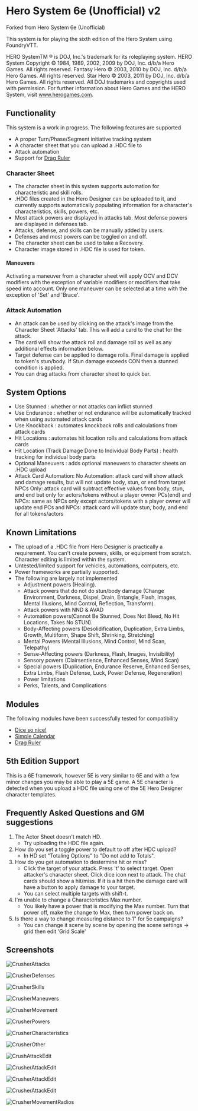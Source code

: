 # Hero System 6e (Unofficial) v2

Forked from Hero System 6e (Unofficial)

This system is for playing the sixth edition of the Hero System using FoundryVTT.

HERO SystemTM ® is DOJ, Inc.'s trademark for its roleplaying system.
HERO System Copyright © 1984, 1989, 2002, 2009 by DOJ, Inc. d/b/a Hero Games. All rights
reserved.
Fantasy Hero © 2003, 2010 by DOJ, Inc. d/b/a Hero Games. All rights reserved.
Star Hero © 2003, 2011 by DOJ, Inc. d/b/a Hero Games. All rights reserved.
All DOJ trademarks and copyrights used with permission.
For further information about Hero Games and the HERO System, visit www.herogames.com.

## Functionality

This system is a work in progress. The following features are supported

* A proper Turn/Phase/Segment initiative tracking system
* A character sheet that you can upload a .HDC file to
* Attack automation
* Support for [Drag Ruler](https://foundryvtt.com/packages/drag-ruler)

### Character Sheet

- The character sheet in this system supports automation for characteristic and skill rolls.
- .HDC files created in the Hero Designer can be uploaded to it, and currently supports automatically populating information for a character's characteristics, skills, powers, etc.
- Most attack powers are displayed in attacks tab.  Most defense powers are displayed in defenses tab.
- Attacks, defense, and skills can be manually added by users.
- Defenses and most powers can be toggled on and off.
- The character sheet can be used to take a Recovery.
- Character image stored in .HDC file is used for token.

#### Maneuvers

Activating a maneuver from a character sheet will apply OCV and DCV modifiers with the exception of variable modifiers or modifiers that take speed into account. Only one maneuver can be selected at a time with the exception of 'Set' and 'Brace'.

### Attack Automation

- An attack can be used by clicking on the attack's image from the Character Sheet 'Attacks' tab. This will add a card to the chat for the attack.
- The card will show the attack roll and damage roll as well as any additional effects information below.
- Target defense can be applied to damage rolls.  Final damage is applied to token's stun/body.  If Stun damage exceeds CON then a stunned condition is applied.
- You can drag attacks from character sheet to quick bar.

## System Options

- Use Stunned : whether or not attacks can inflict stunned
- Use Endurance : whether or not endurance will be automatically tracked when using automated attack cards
- Use Knockback : automates knockback rolls and calculations from attack cards
- Hit Locations : automates hit location rolls and calculations from attack cards
- Hit Location (Track Damage Done to Individual Body Parts) : health tracking for individual body parts
- Optional Maneuvers : adds optional maneuvers to character sheets on .HDC upload
- Attack Card Automation:
    No Automation: attack card will show attack and damage results, but will not update body, stun, or end from target
    NPCs Only: attack card will subtract effective values from body, stun, and end but only for actors/tokens without a player owner
    PCs(end) and NPCs: same as NPCs only except actors/tokens with a player owner will update end
    PCs and NPCs: attack card will update stun, body, and end for all tokens/actors

## Known Limitations
- The upload of a .HDC file from Hero Designer is practically a requirement.  You can't create powers, skills, or equipment from scratch.  Character editing is limited within the system.
- Untested/limited support for vehicles, automations, computers, etc.
- Power frameworks are partially supported.
- The following are largely not implemented
  - Adjustment powers (Healing).
  - Attack powers that do not do stun/body damage (Change Environment, Darkness, Dispel, Drain, Entangle, Flash, Images, Mental Illusions, Mind Control, Reflection, Transform).
  - Attack powers with NND & AVAD
  - Automation powers(Cannot Be Stunned, Does Not Bleed, No Hit Locations, Takes No STUN).
  - Body-Affecting powers (Desolidification, Duplication, Extra Limbs, Growth, Multiform, Shape Shift, Shrinking, Stretching)
  - Mental Powers (Mental Illusions, Mind Control, Mind Scan, Telepathy)
  - Sense-Affecting powers (Darkness, Flash, Images, Invisibility)
  - Sensory powers (Clairsentience, Enhanced Senses, Mind Scan)
  - Special powers (Duplication, Endurance Reserve, Enhanced Senses, Extra Limbs, Flash Defense, Luck, Power Defense, Regeneration)
  - Power limitations
  - Perks, Talents, and Complications

## Modules
The following modules have been successfully tested for compatibility
  - [Dice so nice!](https://gitlab.com/riccisi/foundryvtt-dice-so-nice)
  - [Simple Calendar](https://github.com/vigoren/foundryvtt-simple-calendar)
  - [Drag Ruler](https://foundryvtt.com/packages/drag-ruler)

## 5th Edition Support
This is a 6E framework, however 5E is very similar to 6E and with a few minor changes you may be able to play a 5E game.  A 5E character is detected when you upload a HDC file using one of the 5E Hero Designer character templates.

## Frequently Asked Questions and GM suggestions
1. The Actor Sheet doesn't match HD.
   - Try uploading the HDC file again.
2. How do you set a toggle power to default to off after HDC upload?
   - In HD set "Totaling Options" to "Do not add to Totals".
3. How do you get automation to destermine hit or miss?
   - Click the target of your attack.  Press 't' to select target.  Open attacker's character sheet.  Click dice icon next to attack.  The chat cards should show a hit/miss.  If it is a hit then the damage card will have a button to apply damage to your target.
   - You can select multiple targets with shift-t.
4. I'm unable to change a Characteristics Max number.
   - You likely have a power that is modifying the Max number.  Turn that power off, make the change to Max, then turn power back on.
5. Is there a way to change measuring distance to 1" for 5e campaigns?
   - You can change it scene by scene by opening the scene settings -> grid then edit 'Grid Scale'

## Screenshots

![CrusherAttacks](./media/CrusherAttacks.png)

![CrusherDefenses](./media/CrusherDefenses.png)

![CrusherSkills](./media/CrusherSkills.png)

![CrusherManeuvers](./media/CrusherManeuvers.png)

![CrusherMovement](./media/CrusherMovement.png)

![CrusherPowers](./media/CrusherPowers.png)

![CrusherCharacteristics](./media/CrusherCharacteristics.png)

![CrusherOther](./media/CrusherOther.png)

![CrushAttackEdit](./media/CrushAttackEdit.png)

![CrusherAttackEdit](./media/CrushAttackCard.png)

![CrusherAttackEdit](./media/CrushDamageCard.png)

![CrusherAttackEdit](./media/CrushApplyDamageCard.png)

![CrusherMovementRadios](./media/CrusherMovementRadios.png)
